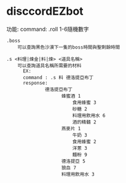 # disccordEZbot
功能:
  command:
    .roll 
        1-6隨機數字
        
    .boss 
        可以查詢黑色沙漠下一隻的boss時間與聖剩餘時間
        
    .s <料理|煉金|料|煉> <道具名稱>
        可以查詢道具名稱所需要的材料
          EX:
          command : .s 料 德洛提亞布丁
          response:
                  德洛提亞布丁
                        蜂蜜酒 1
                            食用蜂蜜 3
                            砂糖 2
                            料理用飲用水 6
                            酒的精髓 2
                        燕麥片 1
                            牛奶 3
                            食用蜂蜜 2
                            洋蔥 3
                            麵粉 9
                        德洛提亞 5
                        狼血 7
                        料理用飲用水 3
  
